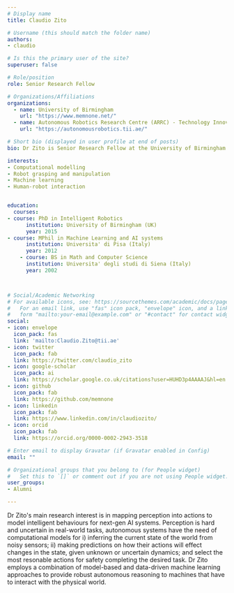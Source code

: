 ```yaml
---
# Display name
title: Claudio Zito

# Username (this should match the folder name)
authors:
- claudio

# Is this the primary user of the site?
superuser: false

# Role/position
role: Senior Research Fellow

# Organizations/Affiliations
organizations:
  - name: University of Birmingham
    url: "https://www.memnone.net/"
  - name: Autonomous Robotics Research Centre (ARRC) - Technology Innovation Institute (TII)
    url: "https://autonomousrobotics.tii.ae/"

# Short bio (displayed in user profile at end of posts)
bio: Dr Zito is Senior Research Fellow at the University of Birmingham (UK) in the Centre for Computational Neuroscience and Cognitive Robotics, and Lead Scientist at the Technology Innovation Institute (UAE) in the Autonomous Robotics Research Centre. 

interests:
- Computational modelling
- Robot grasping and manipulation
- Machine learning
- Human-robot interaction


education:
  courses:
- course: PhD in Intelligent Robotics
      institution: University of Birmingham (UK)
      year: 2015
- course: MPhil in Machine Learning and AI systems
      institution: Universita' di Pisa (Italy)
      year: 2012
    - course: BS in Math and Computer Science
      institution: Universita' degli studi di Siena (Italy)
      year: 2002	  



# Social/Academic Networking
# For available icons, see: https://sourcethemes.com/academic/docs/page-builder/#icons
#   For an email link, use "fas" icon pack, "envelope" icon, and a link in the
#   form "mailto:your-email@example.com" or "#contact" for contact widget.
social:
- icon: envelope
  icon_pack: fas
  link: 'mailto:Claudio.Zito@tii.ae' 
- icon: twitter
  icon_pack: fab
  link: https://twitter.com/claudio_zito
- icon: google-scholar
  icon_pack: ai
  link: https://scholar.google.co.uk/citations?user=HUHD3p4AAAAJ&hl=en
- icon: github
  icon_pack: fab
  link: https://github.com/memnone
- icon: linkedin
  icon_pack: fab
  link: https://www.linkedin.com/in/claudiozito/
- icon: orcid
  icon_pack: fab  
  link: https://orcid.org/0000-0002-2943-3518

# Enter email to display Gravatar (if Gravatar enabled in Config)
email: ""

# Organizational groups that you belong to (for People widget)
#   Set this to `[]` or comment out if you are not using People widget.
user_groups:
- Alumni

---
```

Dr Zito's main research interest is in mapping perception into actions to model intelligent behaviours for next-gen AI systems. Perception is hard and uncertain in real-world tasks, autonomous systems have the need of computational models for i) inferring the current state of the world from noisy sensors; ii) making predictions on how their actions will effect changes in the state, given unknown or uncertain dynamics; and select the most resonable actions for safety completing the desired task. Dr Zito employs a combination of model-based and data-driven machine learning approaches to provide robust autonomous reasoning to machines that have to interact with the physical world.  




